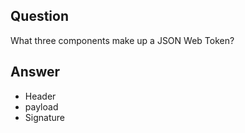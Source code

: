 ## Question

What three components make up a JSON Web Token?

## Answer

- Header
- payload
- Signature
